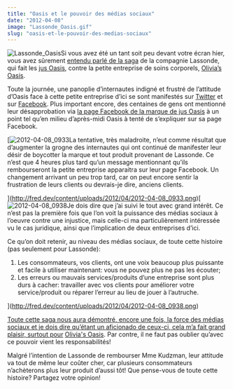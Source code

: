 ```yaml
---
title: "Oasis et le pouvoir des médias sociaux"
date: "2012-04-08"
image: "Lassonde_Oasis.gif"
slug: "oasis-et-le-pouvoir-des-medias-sociaux"
---
```


![](images/Lassonde_Oasis.gif "Lassonde_Oasis")Si vous avez été un tant soit peu devant votre écran hier, vous avez sûrement [entendu parlé de la saga](https://www.cyberpresse.ca/actualites/quebec-canada/justice-et-faits-divers/201204/07/01-4513285-pas-touche-au-mot-oasis.php) de la compagnie Lassonde, qui fait les [jus Oasis](https://www.facebook.com/oasiscanada), contre la petite entreprise de soins corporels, [Olivia’s Oasis](https://www.oliviasoasis.com/).

Toute la journée, une panoplie d’internautes indigné et frustré de l’attitude d’Oasis face à cette petite entreprise d’ici se sont manifestés sur [Twitter](https://twitter.com/#!/search/oasis) et sur [Facebook](https://www.facebook.com/oasiscanada). Plus important encore, des centaines de gens ont mentionné leur désapprobation via [la page Facebook de la marque de jus Oasis](https://www.facebook.com/oasiscanada) à un point tel qu’en milieu d’après-midi Oasis à tenté de s’expliquer sur sa page Facebook.

[![](images/2012-04-08_0933.png "2012-04-08_0933")La tentative, très maladroite, n’eut comme résultat que d’augmenter la grogne des internautes qui ont continué de manifester leur désir de boycotter la marque et tout produit provenant de Lassonde. Ce n’est que 4 heures plus tard qu’un message mentionnant qu’ils rembourseront la petite entreprise apparaitra sur leur page Facebook. Un changement arrivant un peu trop tard, car on peut encore sentir la frustration de leurs clients ou devrais-je dire, anciens clients.

](http://fred.dev/content/uploads/2012/04/2012-04-08_0933.png)[![](images/2012-04-08_0938.png "2012-04-08_0938")Je dois dire que j’ai suivi le tout avec grand intérêt. Ce n’est pas la première fois que l’on voit la puissance des médias sociaux à l’oeuvre contre une injustice, mais celle-ci ma particulièrement intéressée vu le cas juridique, ainsi que l’implication de deux entreprises d’ici.

Ce qu’on doit retenir, au niveau des médias sociaux, de toute cette histoire (pas seulement pour Lassonde):

1. Les consommateurs, vos clients, ont une voix beaucoup plus puissante et facile à utiliser maintenant: vous ne pouvez plus ne pas les écouter;
2. Les erreurs ou mauvais services/produits d’une entreprise sont plus durs à cacher: travailler avec vos clients pour améliorer votre service/produit ou réparer l’erreur au lieu de jouer à l’autruche.

](http://fred.dev/content/uploads/2012/04/2012-04-08_0938.png)

[Toute cette saga nous aura démontré, encore une fois, la force des médias sociaux et je dois dire qu’étant un aficionado de ceux-ci, cela m’a fait grand plaisir, surtout pour](http://fred.dev/content/uploads/2012/04/2012-04-08_0938.png) [Olivia's Oasis](https://www.oliviasoasis.com/). Par contre, il ne faut pas oublier qu’avec ce pouvoir vient les responsabilités!

Malgré l’intention de Lassonde de rembourser Mme Kudzman, leur attitude va tout de même leur coûter cher, car plusieurs consommateurs n’achèterons plus leur produit d’aussi tôt! Que pense-vous de toute cette histoire? Partagez votre opinion!
